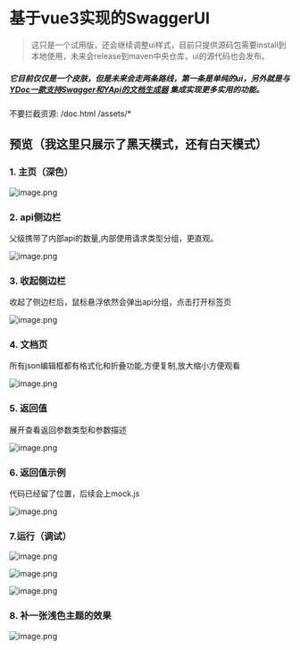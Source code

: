 # 基于vue3实现的SwaggerUI

> 这只是一个试用版，还会继续调整ui样式，目前只提供源码包需要install到本地使用，未来会release到maven中央仓库，ui的源代码也会发布。

##### 它目前仅仅是一个皮肤，但是未来会走两条路线，第一条是单纯的ui，另外就是与 [YDoc一款支持Swagger和YApi的文档生成器](https://github.com/NoBugBoy/YDoc) 集成实现更多实用的功能。

不要拦截资源:
/doc.html
/assets/*


## 预览（我这里只展示了黑天模式，还有白天模式）


### 1. 主页（深色）


![image.png](https://p6-juejin.byteimg.com/tos-cn-i-k3u1fbpfcp/bfeb85f92c4b433bbf8fde84e3fca81e~tplv-k3u1fbpfcp-watermark.image?)

### 2. api侧边栏

父级携带了内部api的数量,内部使用请求类型分组，更直观。

![image.png](https://p1-juejin.byteimg.com/tos-cn-i-k3u1fbpfcp/044029ceef534e39af5ffdc47f0f53e1~tplv-k3u1fbpfcp-watermark.image?)

### 3. 收起侧边栏

收起了侧边栏后，鼠标悬浮依然会弹出api分组，点击打开标签页

![image.png](https://p9-juejin.byteimg.com/tos-cn-i-k3u1fbpfcp/2d93c4c04cd04cda9131fabeb83dd225~tplv-k3u1fbpfcp-watermark.image?)

### 4. 文档页

所有json编辑框都有格式化和折叠功能,方便复制,放大缩小方便观看

![image.png](https://p3-juejin.byteimg.com/tos-cn-i-k3u1fbpfcp/0660bb0694ce443fa0119857b75062bd~tplv-k3u1fbpfcp-watermark.image?)

### 5. 返回值

展开查看返回参数类型和参数描述

![image.png](https://p1-juejin.byteimg.com/tos-cn-i-k3u1fbpfcp/b4be92a5c6a24c02933cd6325c228cd9~tplv-k3u1fbpfcp-watermark.image?)

### 6. 返回值示例

代码已经留了位置，后续会上mock.js

![image.png](https://p9-juejin.byteimg.com/tos-cn-i-k3u1fbpfcp/f0291da89e8443969181efb150f913e4~tplv-k3u1fbpfcp-watermark.image?)

### 7.运行（调试）

![image.png](https://p9-juejin.byteimg.com/tos-cn-i-k3u1fbpfcp/a4ad2e73b5ed4f79bb40d912cfa64231~tplv-k3u1fbpfcp-watermark.image?)



![image.png](https://p1-juejin.byteimg.com/tos-cn-i-k3u1fbpfcp/d7ae030a3ab44628af61a0ea10a90cde~tplv-k3u1fbpfcp-watermark.image?)


![image.png](https://p1-juejin.byteimg.com/tos-cn-i-k3u1fbpfcp/51bf2880298a47329685781d9f4f3bbd~tplv-k3u1fbpfcp-watermark.image?)


### 8. 补一张浅色主题的效果

![image.png](https://p9-juejin.byteimg.com/tos-cn-i-k3u1fbpfcp/ba103b1334ae473492c4d6387420b130~tplv-k3u1fbpfcp-watermark.image?)
